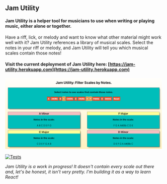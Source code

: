 ## Jam Utility 
#### Jam Utility is a helper tool for musicians to use when writing or playing music, either alone or together. 
Have a riff, lick, or melody and want to know what other material might work well with it? 
Jam Utility references a library of musical scales. Select the notes in your riff or melody, and Jam Utility will tell you which musical scales contain those notes! 

#### Visit the current deployment of Jam Utility here: [https://jam-utility.herokuapp.com](https://jam-utility.herokuapp.com)

![Image of Jam Utility](public/JamUtilityScreenshot.png)

[![Tests](https://github.com/zhanknight/jam-utility/actions/workflows/integrate.yml/badge.svg?event=push)](https://github.com/zhanknight/jam-utility/actions/workflows/integrate.yml)

*Jam Utility is a work in progress! It doesn't contain every scale out there and, let's be honest, it isn't very pretty. I'm building it as a way to learn React!*


